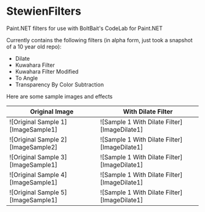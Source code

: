 # StewienFilters
Paint.NET filters for use with BoltBait's CodeLab for Paint.NET

Currently contains the following filters (in alpha form, just took a snapshot of a 10 year old repo):

- Dilate
- Kuwahara Filter
- Kuwahara Filter Modified
- To Angle
- Transparency By Color Subtraction

Here are some sample images and effects

| Original Image | With Dilate Filter |
| -------------- | ------------------ |
| ![Original Sample 1][ImageSample1] | ![Sample 1 With Dilate Filter][ImageDilate1] |
| ![Original Sample 2][ImageSample2] | ![Sample 1 With Dilate Filter][ImageDilate1] |
| ![Original Sample 3][ImageSample1] | ![Sample 1 With Dilate Filter][ImageDilate1] |
| ![Original Sample 4][ImageSample1] | ![Sample 1 With Dilate Filter][ImageDilate1] |
| ![Original Sample 5][ImageSample1] | ![Sample 1 With Dilate Filter][ImageDilate1] |

[Original Sample 1]: https://github.com/stewienj/StewienFilters/raw/master/Documentation/Sample1.JPG
[Original Sample 2]: https://github.com/stewienj/StewienFilters/raw/master/Documentation/Sample2.JPG
[Original Sample 3]: https://github.com/stewienj/StewienFilters/raw/master/Documentation/Sample3.JPG
[Original Sample 4]: https://github.com/stewienj/StewienFilters/raw/master/Documentation/Sample4.JPG
[Original Sample 5]: https://github.com/stewienj/StewienFilters/raw/master/Documentation/Sample5.JPG
